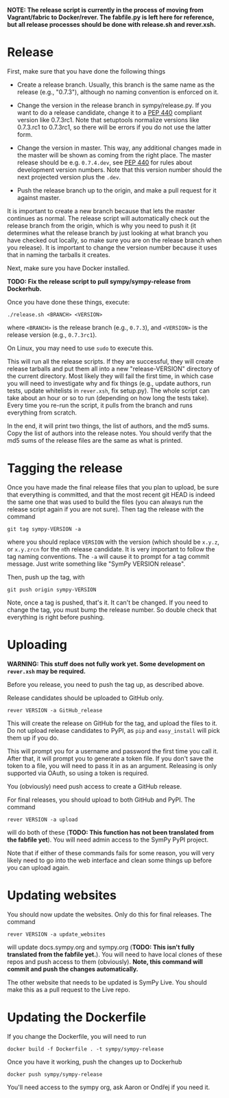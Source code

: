 **NOTE: The release script is currently in the process of moving from
Vagrant/fabric to Docker/rever. The fabfile.py is left here for reference, but
all release processes should be done with release.sh and rever.xsh.**

# Release

First, make sure that you have done the following things

- Create a release branch. Usually, this branch is the same name as the release
  (e.g., "0.7.3"), although no naming convention is enforced on it.

- Change the version in the release branch in sympy/release.py. If you want to
  do a release candidate, change it to a [PEP
  440](https://www.python.org/dev/peps/pep-0440) compliant version like
  0.7.3rc1. Note that setuptools normalize versions like 0.7.3.rc1 to
  0.7.3rc1, so there will be errors if you do not use the latter form.

- Change the version in master. This way, any additional changes made in the master
  will be shown as coming from the right place. The master release should be
  e.g. `0.7.4.dev`, see [PEP 440](https://www.python.org/dev/peps/pep-0440) for
  rules about development version numbers. Note that this version number should
  the next projected version plus the `.dev`.

- Push the release branch up to the origin, and make a pull request for it against
  master.

It is important to create a new branch because that lets the master continues as
normal. The release script will automatically check out the release branch from the origin, which is why you need to push it (it determines what the release
branch by just looking at what branch you have checked out locally, so make
sure you are on the release branch when you release). It is important to
change the version number because it uses that in naming the tarballs it
creates.

Next, make sure you have Docker installed.

**TODO: Fix the release script to pull sympy/sympy-release from Dockerhub.**

Once you have done these things, execute:

    ./release.sh <BRANCH> <VERSION>

where `<BRANCH>` is the release branch (e.g., `0.7.3`), and `<VERSION>` is the
release version (e.g., `0.7.3rc1`).

On Linux, you may need to use `sudo` to execute this.

This will run all the release scripts. If they are successful, they will
create release tarballs and put them all into a new "release-VERSION"
directory of the current directory. Most likely they will fail the first time,
in which case you will need to investigate why and fix things (e.g., update
authors, run tests, update whitelists in `rever.xsh`, fix setup.py). The whole
script can take about an hour or so to run (depending on how long the tests
take). Every time you re-run the script, it pulls from the branch and runs
everything from scratch.

In the end, it will print two things, the list of authors, and the md5 sums.
Copy the list of authors into the release notes. You should verify that the
md5 sums of the release files are the same as what is printed.

# Tagging the release

Once you have made the final release files that you plan to upload, be sure
that everything is committed, and that the most recent git HEAD is indeed the
same one that was used to build the files (you can always run the release
script again if you are not sure). Then tag the release with the command

    git tag sympy-VERSION -a

where you should replace `VERSION` with the version (which should be `x.y.z`,
or `x.y.zrcn` for the `n`th release candidate. It is very important to follow
the tag naming conventions.  The `-a` will cause it to prompt for a tag commit
message. Just write something like "SymPy VERSION release".

Then, push up the tag, with

    git push origin sympy-VERSION

Note, once a tag is pushed, that's it. It can't be changed. If you need to
change the tag, you must bump the release number.  So double check that
everything is right before pushing.

# Uploading

**WARNING: This stuff does not fully work yet. Some development on `rever.xsh`
may be required.**

Before you release, you need to push the tag up, as described above.

Release candidates should be uploaded to GitHub only.

    rever VERSION -a GitHub_release

This will create the release on GitHub for the tag, and upload the files to
it.  Do not upload release candidates to PyPI, as `pip` and `easy_install`
will pick them up if you do.

This will prompt you for a username and password the first time you call it.
After that, it will prompt you to generate a token file.  If you don't save
the token to a file, you will need to pass it in as an argument. Releasing is
only supported via OAuth, so using a token is required.

You (obviously) need push access to create a GitHub release.

For final releases, you should upload to both GitHub and PyPI. The command

    rever VERSION -a upload

will do both of these (**TODO: This function has not been translated from the
fabfile yet**).  You will need admin access to the SymPy PyPI project.

Note that if either of these commands fails for some reason, you will very
likely need to go into the web interface and clean some things up before you
can upload again.

# Updating websites

You should now update the websites. Only do this for final releases. The command

    rever VERSION -a update_websites

will update docs.sympy.org and sympy.org (**TODO: This isn't fully translated
from the fabfile yet.**).  You will need to have local clones
of these repos and push access to them (obviously).  **Note, this command
will commit and push the changes automatically.**

The other website that needs to be updated is SymPy Live. You should make this
as a pull request to the Live repo.

# Updating the Dockerfile

If you change the Dockerfile, you will need to run

    docker build -f Dockerfile . -t sympy/sympy-release

Once you have it working, push the changes up to Dockerhub

    docker push sympy/sympy-release

You'll need access to the sympy org, ask Aaron or Ondřej if you need it.
